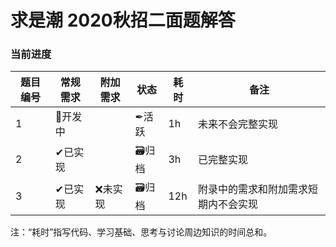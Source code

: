 # 求是潮 2020秋招二面题解答


### 当前进度

| 题目编号 | 常规需求 | 附加需求 | 状态 | 耗时 | 备注 |
| --- | --- | --- | --- | --- | --- |
| 1 | 🔨开发中 |  | ✒活跃 | 1h | 未来不会完整实现 |
| 2 | ✔已实现 |  | 🗃️归档 | 3h |已完整实现 |
| 3 | ✔已实现 | ❌未实现 | 🗃️归档 | 12h | 附录中的需求和附加需求短期内不会实现 |

注：“耗时”指写代码、学习基础、思考与讨论周边知识的时间总和。


